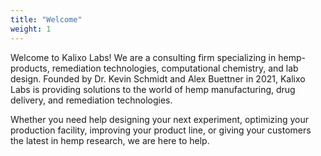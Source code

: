 ```yaml
---
title: "Welcome"
weight: 1
---
```


Welcome to Kalixo Labs! We are a consulting firm specializing in hemp-products, remediation technologies, computational chemistry, and lab design.
Founded by Dr. Kevin Schmidt and Alex Buettner in 2021, Kalixo Labs is providing solutions to the world of hemp manufacturing, drug delivery, and remediation technologies.

Whether you need help designing your next experiment, optimizing your production facility, improving your product line, or giving your customers the latest in hemp research, we are here to help.
